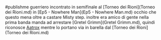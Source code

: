 #publishme 
guerriero incontrato in semifinale al [Torneo dei Rioni](Torneo dei Rioni.md) in [Ep5 - Nowhere Man](Ep5 - Nowhere Man.md)
occhio che questo mena oltre a castare Misty step. inoltre era amico di gente nella prima banda manda ad arrestare [Gretel Grimm](Gretel Grimm.md), quindi riconosce [Aatrox](Aatrox.md) mentre lo portano via in barella dal [Torneo dei Rioni](Torneo dei Rioni.md)